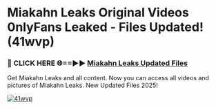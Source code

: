 # Miakahn Leaks Original Videos 0nlyFans Leaked - Files Updated! (41wvp)

<h3>🔴 CLICK HERE 🌐==►► <a href="https://tinyurl.com/3hn5wdd3" rel="nofollow">Miakahn Leaks Updated Files</a></h3>

Get Miakahn Leaks and all content. Now you can access all videos and pictures of Miakahn Leaks. New Updated Files 2025!

[![41wvp](https://i.imgur.com/4HnBqBT.gif)](https://tinyurl.com/3hn5wdd3)
